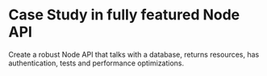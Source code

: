 # Case Study in fully featured Node API

Create a robust Node API that talks with a database, returns resources, has authentication, tests and performance optimizations.
